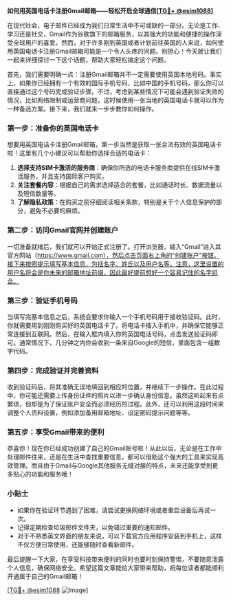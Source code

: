 **如何用英国电话卡注册Gmail邮箱——轻松开启全球通信[[TG💪+ @esim1088](https://t.me/s/esim1088)]**

在现代社会，电子邮件已经成为我们日常生活中不可或缺的一部分。无论是工作、学习还是社交，Gmail作为谷歌旗下的邮箱服务，以其强大的功能和便捷的操作深受全球用户的喜爱。然而，对于许多刚到英国或者计划前往英国的人来说，如何使用英国电话卡注册Gmail邮箱可能是一个令人头疼的问题。别担心！今天就让我们一起来详细探讨一下这个话题，帮助大家轻松搞定这个问题。

首先，我们需要明确一点：注册Gmail邮箱并不一定需要使用英国本地号码。事实上，如果你已经拥有一个有效的国际手机号码，比如中国的手机号码，那么你可以直接通过这个号码完成验证步骤。不过，考虑到某些情况下可能会遇到验证失败的情况，比如网络限制或运营商问题，这时候使用一张当地的英国电话卡就可以作为一种备选方案。接下来，我们就来一步步教你如何操作。

### 第一步：准备你的英国电话卡

想要用英国电话卡注册Gmail邮箱，第一步当然是获取一张合法有效的英国电话卡啦！这里有几个小建议可以帮助你选择合适的电话卡：

1. **选择支持SIM卡激活的服务商**：确保你所选的电话卡服务商提供在线SIM卡激活服务，并且支持国际客户购买。
2. **关注套餐内容**：根据自己的需求选择适合的套餐，比如通话时长、数据流量以及短信数量等。
3. **了解隐私政策**：在购买之前仔细阅读相关条款，特别是关于个人信息保护的部分，避免不必要的麻烦。

### 第二步：访问Gmail官网并创建账户

一切准备就绪后，我们就可以开始正式注册了。打开浏览器，输入“Gmail”进入其官方网站（https://www.gmail.com），然后点击页面右上角的“创建账户”按钮。接下来按照提示填写基本信息，包括名字、姓氏以及用户名等。注意，这里设置的用户名将会是你未来的邮箱地址前缀，因此最好提前想好一个容易记住的名字组合。

### 第三步：验证手机号码

当填写完基本信息之后，系统会要求你输入一个手机号码用于接收验证码。此时，你就需要用到刚刚购买好的英国电话卡了。将电话卡插入手机中，并确保它能够正常连接到互联网。然后，在输入框内填入你的英国电话号码，点击发送验证码即可。通常情况下，几分钟之内你会收到一条来自Google的短信，里面包含一组数字代码。

### 第四步：完成验证并完善资料

收到验证码后，将其准确无误地填回到相应的位置，并继续下一步操作。在此过程中，你可能还需要上传身份证件的照片以进一步确认身份信息。虽然这听起来有点繁琐，但却是为了保证账户安全而必须经历的过程。此外，还可以利用这段时间来调整个人资料设置，例如添加备用邮箱地址、设定密码提示问题等等。

### 第五步：享受Gmail带来的便利

恭喜你！现在你已经成功创建了自己的Gmail账号啦！从此以后，无论是在工作中处理邮件往来，还是在生活中查找重要信息，都可以借助这个强大的工具来实现高效管理。而且由于Gmail与Google其他服务无缝对接的特点，未来还能享受到更多贴心的功能和服务哦！

### 小贴士

- 如果你在验证环节遇到了困难，请尝试更换网络环境或者重启设备后再试一次。
- 记得定期检查垃圾邮件文件夹，以免错过重要的通知邮件。
- 对于不熟悉英文界面的朋友来说，可以下载官方应用程序安装到手机上，这样不仅方便日常使用，还能够随时查看新邮件。

最后提醒一下大家，在享受科技带来便利的同时也要时刻保持警惕，不要随意泄露个人信息，确保网络安全。希望这篇文章能给大家带来帮助，祝每位读者都能顺利开通属于自己的Gmail邮箱！

[[TG💪+ @esim1088](https://t.me/s/esim1088) ![Image](https://i.postimg.cc/4NQfJmqS/Snipaste-2025-05-13-00-14-12.png)]